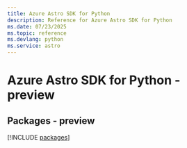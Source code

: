 ```yaml
---
title: Azure Astro SDK for Python
description: Reference for Azure Astro SDK for Python
ms.date: 07/23/2025
ms.topic: reference
ms.devlang: python
ms.service: astro
---
```

# Azure Astro SDK for Python - preview
## Packages - preview
[!INCLUDE [packages](astro-index.md)]